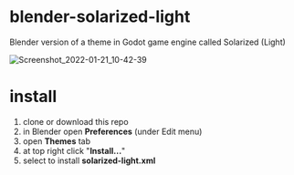 # blender-solarized-light
Blender version of a theme in Godot game engine called Solarized (Light)

![Screenshot_2022-01-21_10-42-39](https://user-images.githubusercontent.com/156772/150505384-0d3fe937-b6c7-478c-b083-d6d67ff005b7.png)

# install
1) clone or download this repo
2) in Blender open **Preferences** (under Edit menu)
3) open **Themes** tab
4) at top right click "**Install...**"
5) select to install **solarized-light.xml**
